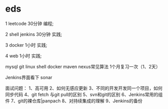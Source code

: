 # eds
1   leetcode   30分钟  编程;

2   shell  jenkins   30分钟  实践;

3   docker 1小时  实践;

4   web   1小时  实践;

mysql git linux shell docker maven nexus常见算法 1个月复习一次（1、2天）

Jenkins界面看下
sonar


面试问题：
1、高可用
2、如何无感应更新
3、不同的开发开发同一个项目，如何同步代码
4、git fetch 与git pull的区别
5、svn和git的区别
6、Jenkins常用的组件
7、git的裸仓库|panpach
8、对持续集成的理解
9、Jenkins的备份
